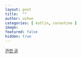 ```yaml
---
layout: post
title:  ""
author: uchun
categories: [ kotlin, coroutine ]
image:
featured: false
hidden: true
---
```

[관련 글](https://proandroiddev.com/part-2-coroutine-cancellation-and-structured-concurrency-2dbc6583c07d)
